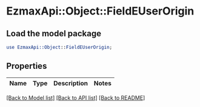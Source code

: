 # EzmaxApi::Object::FieldEUserOrigin

## Load the model package
```perl
use EzmaxApi::Object::FieldEUserOrigin;
```

## Properties
Name | Type | Description | Notes
------------ | ------------- | ------------- | -------------

[[Back to Model list]](../README.md#documentation-for-models) [[Back to API list]](../README.md#documentation-for-api-endpoints) [[Back to README]](../README.md)


